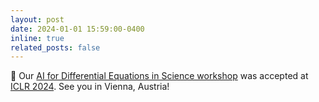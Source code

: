 ```yaml
---
layout: post
date: 2024-01-01 15:59:00-0400
inline: true
related_posts: false
---
```


:mega: Our [AI for Differential Equations in Science workshop](https://ai4diffeqtnsinsci.github.io/) was accepted at [ICLR 2024](https://www.iclr.cc). See you in Vienna, Austria!
